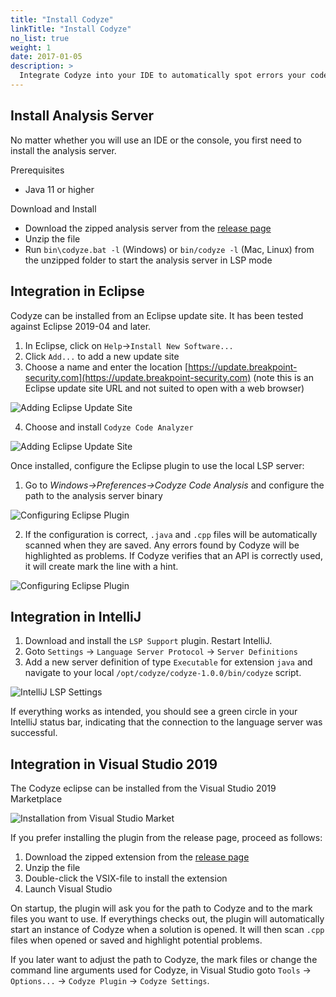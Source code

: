 ```yaml
---
title: "Install Codyze"
linkTitle: "Install Codyze"
no_list: true
weight: 1
date: 2017-01-05
description: >
  Integrate Codyze into your IDE to automatically spot errors your code or use it as a console application to manually explore source code. This page explains how to install Codyze.
---
```



## Install Analysis Server

No matter whether you will use an IDE or the console, you first need to install the analysis server.

Prerequisites

* Java 11 or higher

Download and Install

* Download the zipped analysis server from the [release page](https://github.com/Fraunhofer-AISEC/codyze/releases)
* Unzip the file
* Run `bin\codyze.bat -l` (Windows) or `bin/codyze -l` (Mac, Linux) from the unzipped folder to start the analysis server in LSP mode


## Integration in Eclipse

Codyze can be installed from an Eclipse update site. It has been tested against Eclipse 2019-04 and later.

1. In Eclipse, click on `Help`->`Install New Software...`
2. Click `Add...` to add a new update site
3. Choose a name and enter the location [https://update.breakpoint-security.com](https://update.breakpoint-security.com) (note this is an Eclipse update site URL and not suited to open with a web browser)

<img src="/img/eclipse-update-site.png" 
    alt="Adding Eclipse Update Site"
    class="mt-3 mb-3 border border-info rounded">

4. Choose and install `Codyze Code Analyzer`

<img src="/img/eclipse-plugin-installation.png" 
    alt="Adding Eclipse Update Site"
    class="mt-3 mb-3 border border-info rounded">

Once installed, configure the Eclipse plugin to use the local LSP server:

1. Go to _Windows->Preferences->Codyze Code Analysis_ and configure the path to the analysis server binary

<img src="/img/eclipse-plugin-2.png" 
    alt="Configuring Eclipse Plugin"
    class="mt-3 mb-3 border border-info rounded">

2. If the configuration is correct, `.java` and `.cpp` files will be automatically scanned when they are saved. Any errors found by Codyze will be highlighted as problems. If Codyze verifies that an API is correctly used, it will create mark the line with a hint.

<img src="/img/eclipse-plugin-1.png" 
    alt="Configuring Eclipse Plugin"
    class="mt-3 mb-3 border border-info rounded">

## Integration in IntelliJ

1. Download and install the `LSP Support` plugin. Restart IntelliJ.
2. Goto `Settings` -> `Language Server Protocol` -> `Server Definitions`
3. Add a new server definition of type `Executable` for extension `java` and navigate to your local `/opt/codyze/codyze-1.0.0/bin/codyze` script. 
 
<img src="/img/lsp-settings-intellij.png" 
alt="IntelliJ LSP Settings" 
class="mt-3 mb-3 border border-info rounded">

If everything works as intended, you should see a green circle in your IntelliJ status bar, indicating that the connection to the language server was successful.

## Integration in Visual Studio 2019

The Codyze eclipse can be installed from the Visual Studio 2019 Marketplace

<img src="/img/vs-plugin.jpg" 
alt="Installation from Visual Studio Market" 
class="mt-3 mb-3 border border-info rounded">

If you prefer installing the plugin from the release page, proceed as follows:

1. Download the zipped extension from the [release page](https://github.com/Fraunhofer-AISEC/codyze-vs-plugin/releases)
2. Unzip the file
3. Double-click the VSIX-file to install the extension
4. Launch Visual Studio

On startup, the plugin will ask you for the path to Codyze and to the mark files you want to use. If everythings checks out, the plugin will automatically start an instance of Codyze when a solution is opened. It will then scan `.cpp` files when opened or saved and highlight potential problems.

If you later want to adjust the path to Codyze, the mark files or change the command line arguments used for Codyze, in Visual Studio goto `Tools` -> `Options...` -> `Codyze Plugin` -> `Codyze Settings`.
